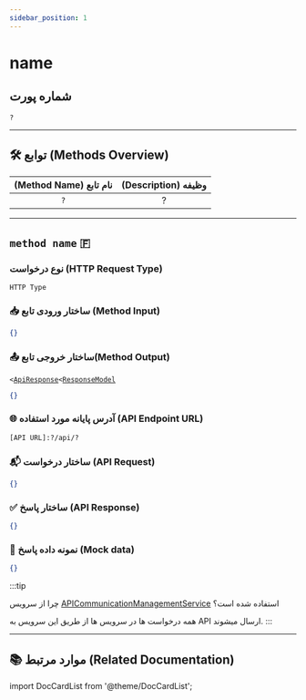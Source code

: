 ```yaml
---
sidebar_position: 1
---
```


# name

## شماره پورت

`?`

---

## 🛠 توابع (Methods Overview)

| (Method Name) نام تابع | (Description) وظیفه |
| :--------------------: | :-----------------: |
|          `?`           |          ?          |

---

## `method name` 🇫

>

### نوع درخواست (HTTP Request Type)

`HTTP Type`

### 📥 ساختار ورودی تابع (Method Input)

```JSON
{}
```

### 📤 ساختار خروجی تابع(Method Output)

`<`[`ApiResponse`](../models/api-response.md)`<`[`ResponseModel`]()

```JSON title="ResponseModel"
{}
```

### 🌐 آدرس پایانه مورد استفاده (API Endpoint URL)

```txt title="API_ROUTES.[URL Key]"
[API URL]:?/api/?
```

### 📬 ساختار درخواست (API Request)

```JSON
{}
```

### ✅ ساختار پاسخ (API Response)

```json title="API Response"
{}
```

### 🧪 نمونه داده پاسخ (Mock data)

```JSON title="Mock Name"
{}
```

:::tip

چرا از سرویس [APICommunicationManagementService](./api-communication-management.md) استفاده شده است؟

همه درخواست ها در سرویس ها از طریق این سرویس به API ارسال میشوند.
:::

---

## 📚 موارد مرتبط (Related Documentation)

import DocCardList from '@theme/DocCardList';

<DocCardList/>
